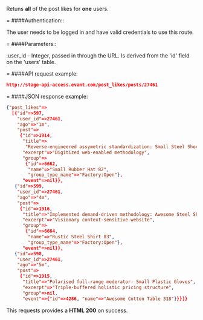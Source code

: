 <!-- --- title: GET /post_likes/posts/:user_id -->

Retuns **all** of the post likes for **one** users.

=
####Authentication::

The user needs to be logged in and have valid credentials to use this route.

=
####Parameters::

:user_id - Integer, passed in through the URL. Is derived from the 'id' field on the 'users' table.

=
####API request example:
```json
http://stage-api-access.evant.com/post_likes/posts/27461
```

=
####JSON response example:

```json
{"post_likes"=>
  [{"id"=>597,
    "user_id"=>27461,
    "ago"=>"1m",
    "post"=>
     {"id"=>1914,
      "title"=>
       "Reverse-engineered assymetric standardization: Small Steel Shoes",
      "excerpt"=>"Digitized web-enabled methodology",
      "group"=>
       {"id"=>6662,
        "name"=>"Small Rubber Hat 82",
        "group_type_name"=>"Factory:Open"},
      "event"=>nil}},
   {"id"=>599,
    "user_id"=>27461,
    "ago"=>"4m",
    "post"=>
     {"id"=>1916,
      "title"=>"Implemented demand-driven methodology: Awesome Steel Shirt",
      "excerpt"=>"Visionary context-sensitive website",
      "group"=>
       {"id"=>6664,
        "name"=>"Rustic Steel Shirt 83",
        "group_type_name"=>"Factory:Open"},
      "event"=>nil}},
   {"id"=>598,
    "user_id"=>27461,
    "ago"=>"5m",
    "post"=>
     {"id"=>1915,
      "title"=>"Polarised full-range moderator: Small Plastic Gloves",
      "excerpt"=>"Triple-buffered holistic pricing structure",
      "group"=>nil,
      "event"=>{"id"=>4286, "name"=>"Awesome Cotton Table 318"}}}]}
```

This requests provides a <strong>HTML 200</strong> on success.